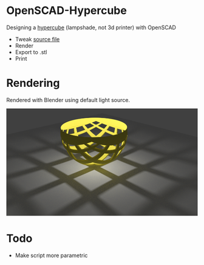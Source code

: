 # OpenSCAD-Hypercube
Designing a [hypercube](http://www.sciencemag.org/news/2015/02/how-3d-print-hypercube) (lampshade, not 3d printer) with OpenSCAD

* Tweak [source file](openscad/hypercube.scad)
* Render
* Export to .stl
* Print

# Rendering

Rendered with Blender using default light source.

![Blender cycles render](images/Hypercube-v0.1.png)

# Todo

* Make script more parametric
